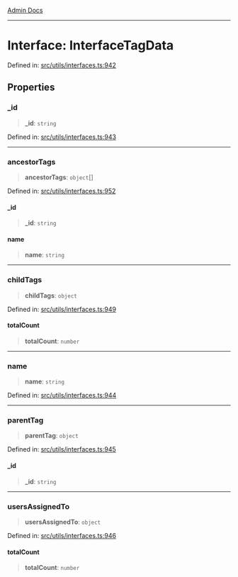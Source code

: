[Admin Docs](/)

***

# Interface: InterfaceTagData

Defined in: [src/utils/interfaces.ts:942](https://github.com/PalisadoesFoundation/talawa-admin/blob/main/src/utils/interfaces.ts#L942)

## Properties

### \_id

> **\_id**: `string`

Defined in: [src/utils/interfaces.ts:943](https://github.com/PalisadoesFoundation/talawa-admin/blob/main/src/utils/interfaces.ts#L943)

***

### ancestorTags

> **ancestorTags**: `object`[]

Defined in: [src/utils/interfaces.ts:952](https://github.com/PalisadoesFoundation/talawa-admin/blob/main/src/utils/interfaces.ts#L952)

#### \_id

> **\_id**: `string`

#### name

> **name**: `string`

***

### childTags

> **childTags**: `object`

Defined in: [src/utils/interfaces.ts:949](https://github.com/PalisadoesFoundation/talawa-admin/blob/main/src/utils/interfaces.ts#L949)

#### totalCount

> **totalCount**: `number`

***

### name

> **name**: `string`

Defined in: [src/utils/interfaces.ts:944](https://github.com/PalisadoesFoundation/talawa-admin/blob/main/src/utils/interfaces.ts#L944)

***

### parentTag

> **parentTag**: `object`

Defined in: [src/utils/interfaces.ts:945](https://github.com/PalisadoesFoundation/talawa-admin/blob/main/src/utils/interfaces.ts#L945)

#### \_id

> **\_id**: `string`

***

### usersAssignedTo

> **usersAssignedTo**: `object`

Defined in: [src/utils/interfaces.ts:946](https://github.com/PalisadoesFoundation/talawa-admin/blob/main/src/utils/interfaces.ts#L946)

#### totalCount

> **totalCount**: `number`
